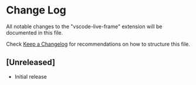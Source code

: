 # Change Log

All notable changes to the "vscode-live-frame" extension will be documented in this file.

Check [Keep a Changelog](http://keepachangelog.com/) for recommendations on how to structure this file.

## [Unreleased]

- Initial release